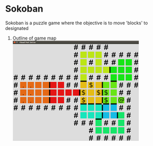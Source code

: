 # Sokoban

Sokoban is a puzzle game where the objective is to move 'blocks' to designated 

1. Outline of game map
!["Screenshot of outline" ](https://github.com/phamjoe/sokoban-game/blob/master/outline.png)
